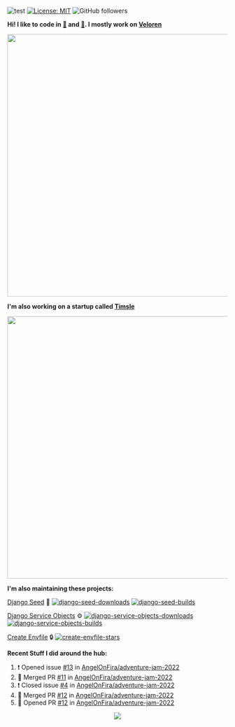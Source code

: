 ![test](https://hits.seeyoufarm.com/api/count/incr/badge.svg?url=https://github.com/AngelOnFira)
[![License: MIT](https://img.shields.io/badge/License-MIT-yellow.svg)](https://opensource.org/licenses/MIT)
![GitHub followers](https://img.shields.io/github/followers/angelonfira?style=social)

**Hi! I like to code in [:crab:](https://www.rust-lang.org/) and [:snake:](https://www.python.org/). I mostly work on [Veloren](https://veloren.net)**

<p align="center">
  <img width="600" src="https://media.discordapp.net/attachments/444005079410802699/730566298073038949/rsz_5f0656b6aa176.png">
</p>

**I'm also working on a startup called [Timsle](https://timsle.com)**

<p align="center">
  <img width="600" src="https://media.discordapp.net/attachments/444005079410802699/730566842674053130/rsz_5f0657242abb4.png">
</p>

**I'm also maintaining these projects:**

[Django Seed](https://github.com/Brobin/django-seed)
:seedling:
[![django-seed-downloads](https://pepy.tech/badge/django-seed)](https://pepy.tech/project/django-seed)
[![django-seed-builds](https://github.com/Brobin/django-seed/workflows/Test/badge.svg)](https://github.com/Brobin/django-seed)

[Django Service Objects](https://github.com/mixxorz/django-service-objects)
:gear:
[![django-service-objects-downloads](https://pepy.tech/badge/django-service-objects)](https://pepy.tech/project/django-service-objects)
[![django-service-objects-builds](https://github.com/mixxorz/django-service-objects/actions/workflows/test.yml/badge.svg)](https://github.com/mixxorz/django-service-objects/actions/workflows/test.yml)

[Create Envfile](https://github.com/SpicyPizza/create-envfile)
:lock:
[![create-envfile-stars](https://img.shields.io/github/stars/SpicyPizza/create-envfile?style=social)](https://github.com/SpicyPizza/create-envfile)

**Recent Stuff I did around the hub:**

<!--START_SECTION:activity-->
1. ❗️ Opened issue [#13](https://github.com/AngelOnFira/adventure-jam-2022/issues/13) in [AngelOnFira/adventure-jam-2022](https://github.com/AngelOnFira/adventure-jam-2022)
2. 🎉 Merged PR [#11](https://github.com/AngelOnFira/adventure-jam-2022/pull/11) in [AngelOnFira/adventure-jam-2022](https://github.com/AngelOnFira/adventure-jam-2022)
3. ❗️ Closed issue [#4](https://github.com/AngelOnFira/adventure-jam-2022/issues/4) in [AngelOnFira/adventure-jam-2022](https://github.com/AngelOnFira/adventure-jam-2022)
4. 🎉 Merged PR [#12](https://github.com/AngelOnFira/adventure-jam-2022/pull/12) in [AngelOnFira/adventure-jam-2022](https://github.com/AngelOnFira/adventure-jam-2022)
5. 💪 Opened PR [#12](https://github.com/AngelOnFira/adventure-jam-2022/pull/12) in [AngelOnFira/adventure-jam-2022](https://github.com/AngelOnFira/adventure-jam-2022)
<!--END_SECTION:activity-->

<p align="center">
  <img src="https://github-profile-trophy.vercel.app/?username=angelonfira&column=4&theme=nord&margin-w=15&margin-h=15">
</p>
